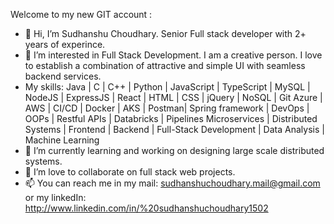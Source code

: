 Welcome to my new GIT account : 

- 👋 Hi, I’m Sudhanshu Choudhary. Senior Full stack developer with 2+ years of experince.
- 👀 I’m interested in Full Stack Development. I am a creative person. I love to establish a combination of attractive and simple UI with seamless backend services.
- My skills:
  Java | C | C++ | Python | JavaScript | TypeScript | MySQL | NodeJS | ExpressJS | React | HTML | CSS | jQuery | NoSQL | Git
  Azure | AWS | CI/CD | Docker | AKS | Postman| Spring framework | DevOps | OOPs | Restful APIs | Databricks | Pipelines
  Microservices | Distributed Systems | Frontend | Backend | Full-Stack Development | Data Analysis | Machine Learning
- 🌱 I’m currently learning and working on designing large scale distributed systems.
- 💞️ I’m love to collaborate on full stack web projects.
- 📫 You can reach me in my mail: sudhanshuchoudhary.mail@gmail.com or my linkedIn: http://www.linkedin.com/in/%20sudhanshuchoudhary1502

<!---
SudhanshuChoudharyGit/SudhanshuChoudharyGit is a ✨ special ✨ repository because its `README.md` (this file) appears on your GitHub profile.
You can click the Preview link to take a look at your changes.
--->
